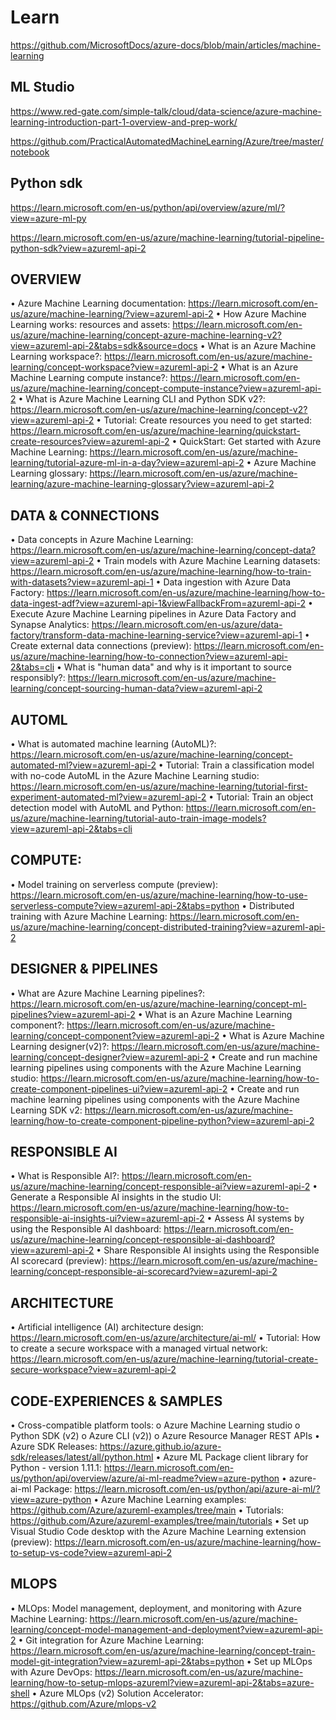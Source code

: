 # Learn
https://github.com/MicrosoftDocs/azure-docs/blob/main/articles/machine-learning

## ML Studio
https://www.red-gate.com/simple-talk/cloud/data-science/azure-machine-learning-introduction-part-1-overview-and-prep-work/

https://github.com/PracticalAutomatedMachineLearning/Azure/tree/master/notebook

## Python sdk
https://learn.microsoft.com/en-us/python/api/overview/azure/ml/?view=azure-ml-py

https://learn.microsoft.com/en-us/azure/machine-learning/tutorial-pipeline-python-sdk?view=azureml-api-2

## OVERVIEW
•	Azure Machine Learning documentation: https://learn.microsoft.com/en-us/azure/machine-learning/?view=azureml-api-2
•	How Azure Machine Learning works: resources and assets: https://learn.microsoft.com/en-us/azure/machine-learning/concept-azure-machine-learning-v2?view=azureml-api-2&tabs=sdk&source=docs
•	What is an Azure Machine Learning workspace?: https://learn.microsoft.com/en-us/azure/machine-learning/concept-workspace?view=azureml-api-2
•	What is an Azure Machine Learning compute instance?: https://learn.microsoft.com/en-us/azure/machine-learning/concept-compute-instance?view=azureml-api-2
•	What is Azure Machine Learning CLI and Python SDK v2?: https://learn.microsoft.com/en-us/azure/machine-learning/concept-v2?view=azureml-api-2
•	Tutorial: Create resources you need to get started: https://learn.microsoft.com/en-us/azure/machine-learning/quickstart-create-resources?view=azureml-api-2
•	QuickStart: Get started with Azure Machine Learning: https://learn.microsoft.com/en-us/azure/machine-learning/tutorial-azure-ml-in-a-day?view=azureml-api-2
•	Azure Machine Learning glossary: https://learn.microsoft.com/en-us/azure/machine-learning/azure-machine-learning-glossary?view=azureml-api-2 
 
## DATA & CONNECTIONS
•	Data concepts in Azure Machine Learning: https://learn.microsoft.com/en-us/azure/machine-learning/concept-data?view=azureml-api-2
•	Train models with Azure Machine Learning datasets: https://learn.microsoft.com/en-us/azure/machine-learning/how-to-train-with-datasets?view=azureml-api-1
•	Data ingestion with Azure Data Factory: https://learn.microsoft.com/en-us/azure/machine-learning/how-to-data-ingest-adf?view=azureml-api-1&viewFallbackFrom=azureml-api-2 
•	Execute Azure Machine Learning pipelines in Azure Data Factory and Synapse Analytics: https://learn.microsoft.com/en-us/azure/data-factory/transform-data-machine-learning-service?view=azureml-api-1
•	Create external data connections (preview): https://learn.microsoft.com/en-us/azure/machine-learning/how-to-connection?view=azureml-api-2&tabs=cli
•	What is "human data" and why is it important to source responsibly?: https://learn.microsoft.com/en-us/azure/machine-learning/concept-sourcing-human-data?view=azureml-api-2
 
## AUTOML
•	What is automated machine learning (AutoML)?: https://learn.microsoft.com/en-us/azure/machine-learning/concept-automated-ml?view=azureml-api-2
•	Tutorial: Train a classification model with no-code AutoML in the Azure Machine Learning studio: https://learn.microsoft.com/en-us/azure/machine-learning/tutorial-first-experiment-automated-ml?view=azureml-api-2
•	Tutorial: Train an object detection model with AutoML and Python: https://learn.microsoft.com/en-us/azure/machine-learning/tutorial-auto-train-image-models?view=azureml-api-2&tabs=cli
 
## COMPUTE:
•	Model training on serverless compute (preview): https://learn.microsoft.com/en-us/azure/machine-learning/how-to-use-serverless-compute?view=azureml-api-2&tabs=python
•	Distributed training with Azure Machine Learning: https://learn.microsoft.com/en-us/azure/machine-learning/concept-distributed-training?view=azureml-api-2
 
## DESIGNER & PIPELINES
•	What are Azure Machine Learning pipelines?: https://learn.microsoft.com/en-us/azure/machine-learning/concept-ml-pipelines?view=azureml-api-2
•	What is an Azure Machine Learning component?: https://learn.microsoft.com/en-us/azure/machine-learning/concept-component?view=azureml-api-2
•	What is Azure Machine Learning designer(v2)?: https://learn.microsoft.com/en-us/azure/machine-learning/concept-designer?view=azureml-api-2
•	Create and run machine learning pipelines using components with the Azure Machine Learning studio: https://learn.microsoft.com/en-us/azure/machine-learning/how-to-create-component-pipelines-ui?view=azureml-api-2
•	Create and run machine learning pipelines using components with the Azure Machine Learning SDK v2: https://learn.microsoft.com/en-us/azure/machine-learning/how-to-create-component-pipeline-python?view=azureml-api-2

## RESPONSIBLE AI
•	What is Responsible AI?: https://learn.microsoft.com/en-us/azure/machine-learning/concept-responsible-ai?view=azureml-api-2
•	Generate a Responsible AI insights in the studio UI: https://learn.microsoft.com/en-us/azure/machine-learning/how-to-responsible-ai-insights-ui?view=azureml-api-2
•	Assess AI systems by using the Responsible AI dashboard: https://learn.microsoft.com/en-us/azure/machine-learning/concept-responsible-ai-dashboard?view=azureml-api-2
•	Share Responsible AI insights using the Responsible AI scorecard (preview): https://learn.microsoft.com/en-us/azure/machine-learning/concept-responsible-ai-scorecard?view=azureml-api-2
 
## ARCHITECTURE
•	Artificial intelligence (AI) architecture design: https://learn.microsoft.com/en-us/azure/architecture/ai-ml/
•	Tutorial: How to create a secure workspace with a managed virtual network: https://learn.microsoft.com/en-us/azure/machine-learning/tutorial-create-secure-workspace?view=azureml-api-2
 
## CODE-EXPERIENCES & SAMPLES
•	Cross-compatible platform tools: 
  o	Azure Machine Learning studio
  o	Python SDK (v2)
  o	Azure CLI (v2))
  o	Azure Resource Manager REST APIs
•	Azure SDK Releases: https://azure.github.io/azure-sdk/releases/latest/all/python.html
•	Azure ML Package client library for Python - version 1.11.1: https://learn.microsoft.com/en-us/python/api/overview/azure/ai-ml-readme?view=azure-python
•	azure-ai-ml Package: https://learn.microsoft.com/en-us/python/api/azure-ai-ml/?view=azure-python
•	Azure Machine Learning examples: https://github.com/Azure/azureml-examples/tree/main
•	Tutorials: https://github.com/Azure/azureml-examples/tree/main/tutorials
•	Set up Visual Studio Code desktop with the Azure Machine Learning extension (preview): https://learn.microsoft.com/en-us/azure/machine-learning/how-to-setup-vs-code?view=azureml-api-2
 
## MLOPS
•	MLOps: Model management, deployment, and monitoring with Azure Machine Learning: https://learn.microsoft.com/en-us/azure/machine-learning/concept-model-management-and-deployment?view=azureml-api-2
•	Git integration for Azure Machine Learning: https://learn.microsoft.com/en-us/azure/machine-learning/concept-train-model-git-integration?view=azureml-api-2&tabs=python
•	Set up MLOps with Azure DevOps: https://learn.microsoft.com/en-us/azure/machine-learning/how-to-setup-mlops-azureml?view=azureml-api-2&tabs=azure-shell
•	Azure MLOps (v2) Solution Accelerator: https://github.com/Azure/mlops-v2
